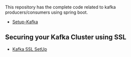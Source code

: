 
This repository has the complete code related to kafka producers/consumers using spring boot.


- [Setup-Kafka](https://github.com/Avinashlikes/Resources/blob/master/Kafka.md)

## Securing your Kafka Cluster using SSL

- [Kafka SSL SetUp](https://github.com/Avinashlikes/Resources/blob/master/Kafka_Security.md)
